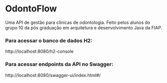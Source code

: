 # OdontoFlow
Uma API de gestão para clinicas de odontologia.
Feito pelos alunos do grupo 10 da pós graduação em arquitetura e desenvolvimento Java da FIAP.

### Para acessar o banco de dados H2:
http://localhost:8080/h2-console

### Para acessar endpoints da API no Swagger:
http://localhost:8080/swagger-ui/index.html#/